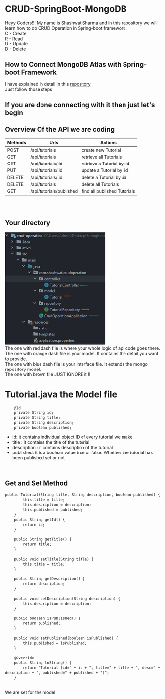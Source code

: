 # CRUD-SpringBoot-MongoDB
Heyy Coders!!! My name is Shashwat Sharma and in this repository we will learn how to do CRUD Operation in Spring-boot framework. <br>
C - Create <br>
R - Read <br>
U - Update <br>
D - Delete <br>

## How to Connect MongoDB Atlas with Spring-boot Framework
I have explained in detail in this [repository](https://github.com/shashwat2910/MongoDB-SpringBoot) <br>
Just follow those steps

## If you are done connecting with it then just let's begin 

## Overview Of the API we are coding

|Methods   	|Urls   	|Actions   	|
|---	|---	|---	|
|POST   	|   /api/tutorials  	| create new Tutorial  	|
| GET  	| 	/api/tutorials  	|  	retrieve all Tutorials 	|
|   GET	|  /api/tutorials/:id 	| 	retrieve a Tutorial by :id	  	|
|   PUT	| /api/tutorials/:id  	| 	update a Tutorial by :id 	 	|
|   DELETE	|  	/api/tutorials/:id 	|  	delete a Tutorial by :id 	|
|  DELETE 	|   /api/tutorials	|  	delete all Tutorials 	|
|  GET 	|  /api/tutorials/published 	|  	find all published Tutorials 	|   

<br>
<br>

## Your directory
![](pics/img1.png)
<br>
The one with red dash file is where your whole logic of api code goes there.
<br>
The one with orange dash file is your model. It contains the detail you want to provide.
<br>
The one with blue dash file is your interface file. It extends the mongo repository model. 
<br>
The one with brown file JUST IGNORE it !!
<br>


# Tutorial.java the Model file

```
    @Id
    private String id;
    private String title;
    private String description;
    private boolean published;
```
- id: it contains individual object ID of every tutorial we make
- title : it contains the title of the tutorial
- description : it contains description of the tutorial
- published: it is a boolean value true or false. Whether the tutorial has been published yet or not
<br>

## Get and Set Method
```
public Tutorial(String title, String description, boolean published) {
        this.title = title;
        this.description = description;
        this.published = published;
    }
    public String getId() {
        return id;
    }

    public String getTitle() {
        return title;
    }

    public void setTitle(String title) {
        this.title = title;
    }

    public String getDescription() {
        return description;
    }

    public void setDescription(String description) {
        this.description = description;
    }

    public boolean isPublished() {
        return published;
    }

    public void setPublished(boolean isPublished) {
        this.published = isPublished;
    }

    @Override
    public String toString() {
        return "Tutorial [id=" + id + ", title=" + title + ", desc=" + description + ", published=" + published + "]";
    }
```
<br>
We are set for the model




